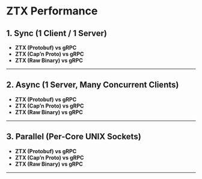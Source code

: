 # ZTX Performance

## 1. Sync (1 Client / 1 Server)

- **ZTX (Protobuf) vs gRPC**
- **ZTX (Cap’n Proto) vs gRPC**
- **ZTX (Raw Binary) vs gRPC**

---

## 2. Async (1 Server, Many Concurrent Clients)

- **ZTX (Protobuf) vs gRPC**
- **ZTX (Cap’n Proto) vs gRPC**
- **ZTX (Raw Binary) vs gRPC**

---

## 3. Parallel (Per-Core UNIX Sockets)

- **ZTX (Protobuf) vs gRPC**
- **ZTX (Cap’n Proto) vs gRPC**
- **ZTX (Raw Binary) vs gRPC**

---
